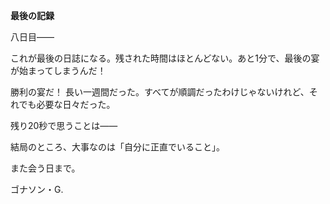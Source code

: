 <!-- title: ゴナソンの日誌：8日目 -->

**最後の記録**

八日目――

これが最後の日誌になる。残された時間はほとんどない。あと1分で、最後の宴が始まってしまうんだ！

勝利の宴だ！
長い一週間だった。すべてが順調だったわけじゃないけれど、それでも必要な日々だった。

残り20秒で思うことは――

結局のところ、大事なのは「自分に正直でいること」。

また会う日まで。

ゴナソン・G.
